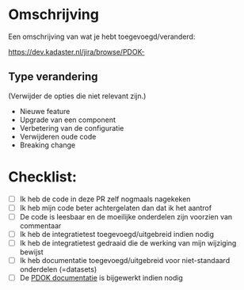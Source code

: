 # Omschrijving

Een omschrijving van wat je hebt toegevoegd/veranderd:

https://dev.kadaster.nl/jira/browse/PDOK-

## Type verandering

(Verwijder de opties die niet relevant zijn.)

- Nieuwe feature
- Upgrade van een component
- Verbetering van de configuratie
- Verwijderen oude code
- Breaking change

# Checklist:

- [ ] Ik heb de code in deze PR zelf nogmaals nagekeken
- [ ] Ik heb mijn code beter achtergelaten dan dat ik het aantrof
- [ ] De code is leesbaar en de moeilijke onderdelen zijn voorzien van commentaar
- [ ] Ik heb de integratietest toegevoegd/uitgebreid indien nodig
- [ ] Ik heb de integratietest gedraaid die de werking van mijn wijziging bewijst
- [ ] Ik heb documentatie toegevoegd/uitgebreid voor niet-standaard onderdelen (=datasets)
- [ ] De [PDOK documentatie](https://github.com/PDOK/interne-documentatie) is bijgewerkt indien nodig
